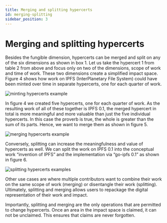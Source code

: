 ```yaml
---
title: Merging and splitting hypercerts
id: merging-splitting
sidebar_position: 3
---
```


# Merging and splitting hypercerts
Besides the fungible dimension, hypercerts can be merged and split on any of the six dimensions as shown in box 1. Let us take the hypercert 1 from table 2 from above and focus only on two of the dimensions, scope of work and time of work. These two dimensions create a simplified impact space. Figure 4 shows how work on IPFS (InterPlanetary File System) could have been minted over time in separate hypercerts, one for each quarter of work.

![minting hypercerts example](/docs/img/creating.png)

In figure 4 we created five hypercerts, one for each quarter of work. As the resulting work of all of these together is IPFS 0.1, the merged hypercert in total is more meaningful and more valuable than just the five individual hypercerts. In this case the proverb is true, the whole is greater than the sum of its parts. Hence, we want to merge them as shown in figure 5.

![merging hypercerts example](https://raw.githubusercontent.com/network-goods/hypercerts/main/docs/static/img/merging.png)

Conversely, splitting can increase the meaningfulness and value of hypercerts as well. We can split the work on IPFS 0.1 into the conceptual work “invention of IPFS” and the implementation via “go-ipfs 0.1” as shown in figure 6.

![splitting hypercerts examples](https://raw.githubusercontent.com/network-goods/hypercerts/main/docs/static/img/splitting.png)

Other use cases are where multiple contributors want to combine their work on the same scope of work (merging) or disentangle their work (splitting). Ultimately, splitting and merging allows users to repackage the digital representation of their work and impact.

Importantly, splitting and merging are the only operations that are permitted to change hypercerts. Once an area in the impact space is claimed, it can not be unclaimed. This ensures that claims are never forgotten.
